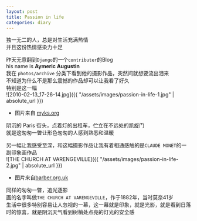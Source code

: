 ```yaml
---
layout: post
title: Passion in life
categories: diary
---
```


独一无二的人，总是对生活充满热情  
并且这份热情感染力十足  

昨天无意翻到`Django`的一个`contributer`的Blog  
his name is __Aymeric Augustin__  
我在 `photos/archive` 分类下看到他的摄影作品，突然间就想要流出泪来  
不知道为什么不是那么震撼的作品却可以让我看了好久  
特别是这一幅  
![2010-02-13_17-26-14.jpg]({{ "/assets/images/passion-in-life-1.jpg" | absolute_url }})
* 图片来自 [myks.org](https://myks.org/en/photos/photo/4148/)  

阴沉的 Paris 街头，点着灯的出租车，伫立在不远处的凯旋门  
就是这匆匆一瞥让形色匆匆的人感到熟悉和温暖  

另一幅让我感受至深，和这幅摄影作品让我有着相通感触的是`CLAUDE MONET`的一副印象画作品  
![THE CHURCH AT VARENGEVILLE]({{ "/assets/images/passion-in-life-2.jpg" | absolute_url }})
* 图片来自[barber.org.uk](http://barber.org.uk/claude-monet-1840-1926/)  

同样的匆匆一瞥，追光逐影  
画的名字叫做`THE CHURCH AT VARENGEVILLE`，作于1882年，当时莫奈41岁  
生活中很多特别容易让人忽视的一幕，这一幕就是印象，就是光影，就是看到日落时的惊喜，就是阴沉天气看到树梢处点亮的灯光的安全感  
